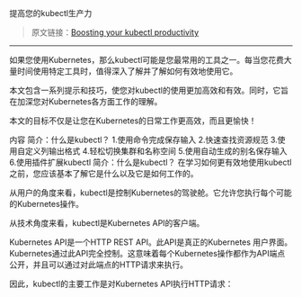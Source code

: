 提高您的kubectl生产力


> 原文链接：[Boosting your kubectl productivity](https://learnk8s.io/blog/kubectl-productivity/)

---

如果您使用Kubernetes，那么kubectl可能是您最常用的工具之一。每当您花费大量时间使用特定工具时，值得深入了解并了解如何有效地使用它。

本文包含一系列提示和技巧，使您对kubectl的使用更加高效和有效。同时，它旨在加深您对Kubernetes各方面工作的理解。

本文的目标不仅是让您在Kubernetes的日常工作更高效，而且更愉快！

内容
简介：什么是kubectl？
1.使用命令完成保存输入
2.快速查找资源规范
3.使用自定义列输出格式
4.轻松切换集群和名称空间
5.使用自动生成的别名保存输入
6.使用插件扩展kubectl
简介：什么是kubectl？
在学习如何更有效地使用kubectl之前，您应该基本了解它是什么以及它是如何工作的。

从用户的角度来看，kubectl是控制Kubernetes的驾驶舱。它允许您执行每个可能的Kubernetes操作。

从技术角度来看，kubectl是Kubernetes API的客户端。

Kubernetes API是一个HTTP REST API。此API是真正的Kubernetes 用户界面。Kubernetes通过此API完全控制。这意味着每个Kubernetes操作都作为API端点公开，并且可以通过对此端点的HTTP请求来执行。

因此，kubectl的主要工作是对Kubernetes API执行HTTP请求：